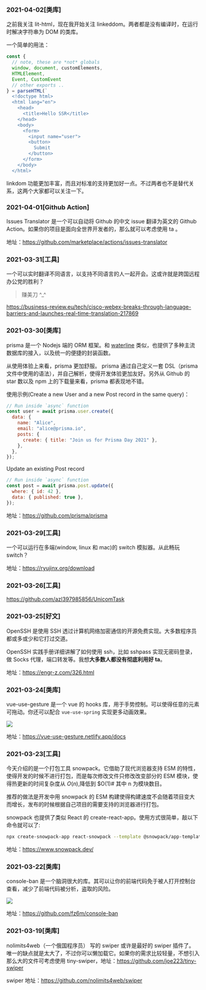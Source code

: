 ### 2021-04-02[类库]

之前我关注 lit-html，现在我开始关注 linkeddom。两者都是没有编译时，在运行时解决字符串为 DOM 的类库。

一个简单的用法：

```js
const {
  // note, these are *not* globals
  window, document, customElements,
  HTMLElement,
  Event, CustomEvent
  // other exports ..
} = parseHTML(`
  <!doctype html>
  <html lang="en">
    <head>
      <title>Hello SSR</title>
    </head>
    <body>
      <form>
        <input name="user">
        <button>
          Submit
        </button>
      </form>
    </body>
  </html>
```

linkdom 功能更加丰富，而且对标准的支持更加好一点。不过两者也不是替代关系，这两个大家都可以关注一下。

### 2021-04-01[Github Action]

Issues Translator 是一个可以自动将 Github 的中文 issue 翻译为英文的 Github Action。如果你的项目是面向全世界开发者的，那么就可以考虑使用 ta 。

地址：https://github.com/marketplace/actions/issues-translator

### 2021-03-31[工具]

一个可以实时翻译不同语言，以支持不同语言的人一起开会。这或许就是跨国远程办公党的胜利？

> 赚美刀 ^\_^

https://business-review.eu/tech/cisco-webex-breaks-through-language-barriers-and-launches-real-time-translation-217869

### 2021-03-30[类库]

prisma 是一个 Nodejs 端的 ORM 框架。和 [waterline](https://github.com/balderdashy/waterline "waterline") 类似，也提供了多种主流数据库的接入，以及统一的便捷的封装函数。

从使用体验上来看，prisma 更加舒服。 prisma 通过自己定义一套 DSL（prisma 文件中使用的语法），并自己解析，使得开发体验更加友好。另外从 Github 的 star 数以及 npm 上的下载量来看，prisma 都表现地不错。

使用示例(Create a new User and a new Post record in the same query)：

```js
// Run inside `async` function
const user = await prisma.user.create({
  data: {
    name: "Alice",
    email: "alice@prisma.io",
    posts: {
      create: { title: "Join us for Prisma Day 2021" },
    },
  },
});
```

Update an existing Post record

```js
// Run inside `async` function
const post = await prisma.post.update({
  where: { id: 42 },
  data: { published: true },
});
```

地址：https://github.com/prisma/prisma

### 2021-03-29[工具]

一个可以运行在多端(window, linux 和 mac)的 switch 模拟器。从此畅玩 switch？

地址：https://ryujinx.org/download

### 2021-03-26[工具]

https://github.com/azl397985856/UnicomTask

### 2021-03-25[好文]

OpenSSH 是使用 SSH 透过计算机网络加密通信的开源免费实现。大多数程序员都或多或少和它打过交道。

OpenSSH 实践手册详细讲解了如何使用 ssh，比如 sshpass 实现无密码登录，做 Socks 代理，端口转发等。我想**大多数人都没有彻底利用好 ta**。

地址：https://engr-z.com/326.html

### 2021-03-24[类库]

vue-use-gesture 是一个 vue 的 hooks 库，用于手势控制。可以使得任意的元素可拖动。你还可以配合 `vue-use-spring` 实现更多动画效果。

![](https://tva1.sinaimg.cn/large/008eGmZEly1goh5o62202g30jc08y4qq.gif)

地址：https://vue-use-gesture.netlify.app/docs

### 2021-03-23[工具]

今天介绍的是一个打包工具 snowpack。它借助了现代浏览器支持 ESM 的特性，使得开发的时候不进行打包，而是每次修改文件只修改改变部分的 ESM 模块，使得热更新的时间复杂度从 $O(n)$,降低到 $O(1)# 其中 n 为模块数目。

推荐的做法是开发中用 snowpack 的 ESM 构建使得构建速度不会随着项目变大而增长，发布的时候根据自己项目的需要支持的浏览器进行打包。

snowpack 也提供了类似 React 的 create-react-app。使用方式很简单，敲以下命令就可以了:

```bash
npx create-snowpack-app react-snowpack --template @snowpack/app-template-react
```

地址：https://www.snowpack.dev/

### 2021-03-22[类库]

console-ban 是一个脑洞很大的库。其可以让你的前端代码免于被人打开控制台查看，减少了前端代码被分析，盗取的风险。

![](https://tva1.sinaimg.cn/large/008eGmZEly1gog22w36j7j30p90nbdhu.jpg)

地址：https://github.com/fz6m/console-ban

### 2021-03-19[类库]

nolimits4web（一个俄国程序员） 写的 swiper 或许是最好的 swiper 插件了。唯一的缺点就是太大了，不过你可以懒加载它。如果你的需求比较轻量，不想引入那么大的文件可考虑使用 tiny-swiper，地址：https://github.com/joe223/tiny-swiper

swiper 地址：https://github.com/nolimits4web/swiper
